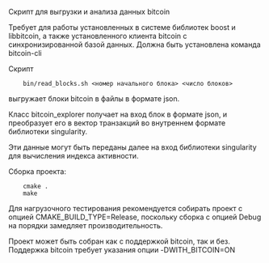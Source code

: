 Скрипт для выгрузки и анализа данных bitcoin

Требует для работы установленных в системе библиотек boost и libbitcoin,
а также установленного клиента bitcoin с синхронизированной базой данных. 
Должна быть установлена команда bitcoin-cli

Скрипт 
```
    bin/read_blocks.sh <номер начального блока> <число блоков>
```
выгружает блоки bitcoin в файлы в формате json.

Класс bitcoin_explorer получает на вход блок в формате json, и преобразует его в вектор транзакций во внутреннем формате библиотеки singularity.

Эти данные могут быть переданы далее на вход библиотеки singularity для вычисления индекса активности.

Сборка проекта:
```
    cmake .
    make
```
Для нагрузочного тестирования рекомендуется собирать проект с опцией CMAKE_BUILD_TYPE=Release, поскольку сборка с опцией Debug на порядки замедляет производительность.

Проект может быть собран как с поддержкой bitcoin, так и без. Поддержка bitcoin требует указания опции -DWITH_BITCOIN=ON
